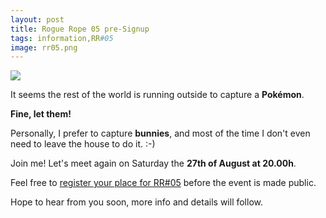 ```yaml
---
layout: post
title: Rogue Rope 05 pre-Signup
tags: information,RR#05
image: rr05.png
---
```


![](http://i.imgur.com/lVTYMmP.jpg)

It seems the rest of the world is running outside to capture a **Pokémon**.

**Fine, let them!**

Personally, I prefer to capture **bunnies**, and most of the time I don't even need to leave the house to do it. :-)

Join me! Let's meet again on Saturday the **27th of August at 20.00h**.

Feel free to [register your place for RR#05](https://goo.gl/forms/isBnxWJAKDKApXhU2) before the event is made public.

Hope to hear from you soon, more info and details will follow.
